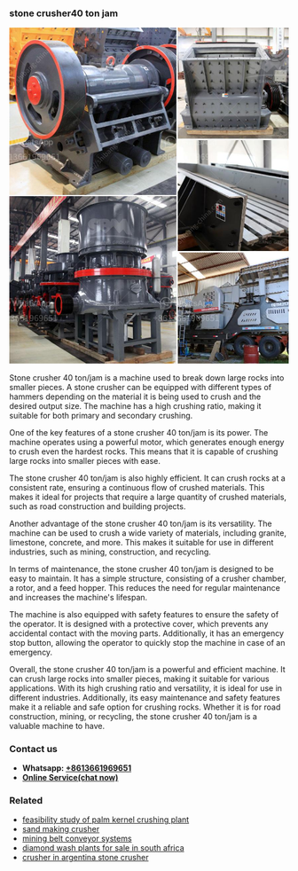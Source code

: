 <h3>stone crusher40 ton jam</h3><img src='1708408676.jpg' alt=''><p>Stone crusher 40 ton/jam is a machine used to break down large rocks into smaller pieces. A stone crusher can be equipped with different types of hammers depending on the material it is being used to crush and the desired output size. The machine has a high crushing ratio, making it suitable for both primary and secondary crushing.</p><p>One of the key features of a stone crusher 40 ton/jam is its power. The machine operates using a powerful motor, which generates enough energy to crush even the hardest rocks. This means that it is capable of crushing large rocks into smaller pieces with ease.</p><p>The stone crusher 40 ton/jam is also highly efficient. It can crush rocks at a consistent rate, ensuring a continuous flow of crushed materials. This makes it ideal for projects that require a large quantity of crushed materials, such as road construction and building projects.</p><p>Another advantage of the stone crusher 40 ton/jam is its versatility. The machine can be used to crush a wide variety of materials, including granite, limestone, concrete, and more. This makes it suitable for use in different industries, such as mining, construction, and recycling.</p><p>In terms of maintenance, the stone crusher 40 ton/jam is designed to be easy to maintain. It has a simple structure, consisting of a crusher chamber, a rotor, and a feed hopper. This reduces the need for regular maintenance and increases the machine's lifespan.</p><p>The machine is also equipped with safety features to ensure the safety of the operator. It is designed with a protective cover, which prevents any accidental contact with the moving parts. Additionally, it has an emergency stop button, allowing the operator to quickly stop the machine in case of an emergency.</p><p>Overall, the stone crusher 40 ton/jam is a powerful and efficient machine. It can crush large rocks into smaller pieces, making it suitable for various applications. With its high crushing ratio and versatility, it is ideal for use in different industries. Additionally, its easy maintenance and safety features make it a reliable and safe option for crushing rocks. Whether it is for road construction, mining, or recycling, the stone crusher 40 ton/jam is a valuable machine to have.</p><h3>Contact us</h3><ul><li><strong>Whatsapp:&nbsp;<a href="https://wa.me/8613661969651">+8613661969651</a></strong></li><li><a href="https://swt.shibang-china.com/?git&amp;zhl&amp;stone crusher40 ton jam"><strong>Online Service(chat now)</strong></a></li></ul><h3>Related</h3><ul><li><a href='feasibility study of palm kernel crushing plant.md'>feasibility study of palm kernel crushing plant</a></li><li><a href='sand making crusher.md'>sand making crusher</a></li><li><a href='mining belt conveyor systems.md'>mining belt conveyor systems</a></li><li><a href='diamond wash plants for sale in south africa.md'>diamond wash plants for sale in south africa</a></li><li><a href='crusher in argentina stone crusher.md'>crusher in argentina stone crusher</a></li></ul>